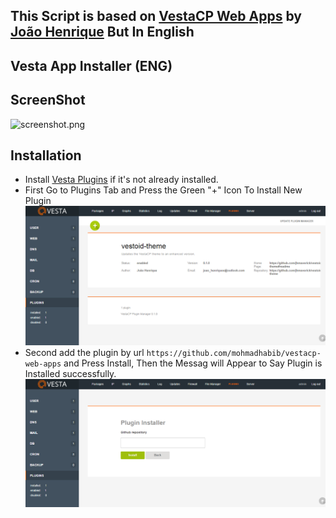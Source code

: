 ## This Script is based on [VestaCP Web Apps](https://github.com/jhmaverick/vestacp-web-apps) by [João Henrique](https://github.com/jhmaverick) But In English
## Vesta App Installer (ENG)
## ScreenShot
![screenshot.png](screenshot.png)

## Installation
* Install [Vesta Plugins](https://github.com/jhmaverick/vestacp-plugin-manager) if it's not already installed.
* First Go to Plugins Tab and Press the Green "+" Icon To Install New Plugin
![plugins-page.png](plugins-page.png)
* Second add the plugin by url `https://github.com/mohmadhabib/vestacp-web-apps` and Press Install, Then the Messag will Appear to Say Plugin is Installed successfully.
![install-new-plugin.png](install-new-plugin.png)


